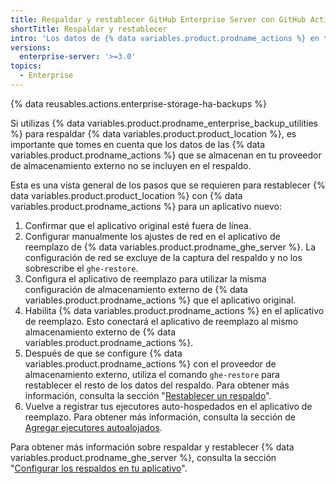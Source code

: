 ```yaml
---
title: Respaldar y restablecer GitHub Enterprise Server con GitHub Actions habilitadas
shortTitle: Respaldar y restablecer
intro: 'Los datos de {% data variables.product.prodname_actions %} en tu proveedor de almacenamiento externo no se incluyen en los respaldos normales de {% data variables.product.prodname_ghe_server %} y deben respaldarse por separado.'
versions:
  enterprise-server: '>=3.0'
topics:
  - Enterprise
---
```


{% data reusables.actions.enterprise-storage-ha-backups %}

Si utilizas {% data variables.product.prodname_enterprise_backup_utilities %} para respaldar {% data variables.product.product_location %}, es importante que tomes en cuenta que los datos de las {% data variables.product.prodname_actions %} que se almacenan en tu proveedor de almacenamiento externo no se incluyen en el respaldo.

Esta es una vista general de los pasos que se requieren para restablecer {% data variables.product.product_location %} con {% data variables.product.prodname_actions %} para un aplicativo nuevo:

1. Confirmar que el aplicativo original esté fuera de línea.
1. Configurar manualmente los ajustes de red en el aplicativo de reemplazo de {% data variables.product.prodname_ghe_server %}. La configuración de red se excluye de la captura del respaldo y no los sobrescribe el `ghe-restore`.
1. Configura el aplicativo de reemplazo para utilizar la misma configuración de almacenamiento externo de {% data variables.product.prodname_actions %} que el aplicativo original.
1. Habilita {% data variables.product.prodname_actions %} en el aplicativo de reemplazo. Esto conectará el aplicativo de reemplazo al mismo almacenamiento externo de {% data variables.product.prodname_actions %}.
1. Después de que se configure {% data variables.product.prodname_actions %} con el proveedor de almacenamiento externo, utiliza el comando `ghe-restore` para restablecer el resto de los datos del respaldo. Para obtener más información, consulta la sección "[Restablecer un respaldo](/admin/configuration/configuring-backups-on-your-appliance#restoring-a-backup)".
1. Vuelve a registrar tus ejecutores auto-hospedados en el aplicativo de reemplazo. Para obtener más información, consulta la sección de [Agregar ejecutores autoalojados](/actions/hosting-your-own-runners/adding-self-hosted-runners).

Para obtener más información sobre respaldar y restablecer {% data variables.product.prodname_ghe_server %}, consulta la sección "[Configurar los respaldos en tu aplicativo](/admin/configuration/configuring-backups-on-your-appliance)".
